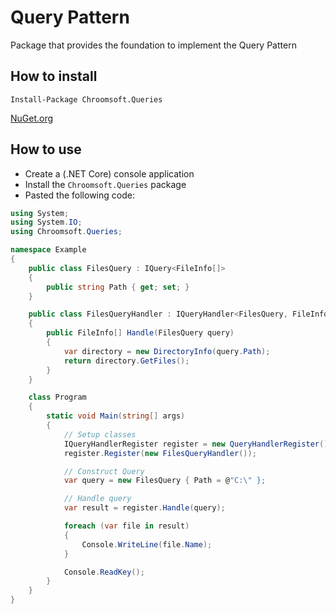# Query Pattern

Package that provides the foundation to implement the Query Pattern

## How to install

`Install-Package Chroomsoft.Queries`

[NuGet.org](https://www.nuget.org/packages/Chroomsoft.Queries/)

## How to use

- Create a (.NET Core) console application
- Install the `Chroomsoft.Queries` package
- Pasted the following code:

```csharp
using System;
using System.IO;
using Chroomsoft.Queries;

namespace Example
{
    public class FilesQuery : IQuery<FileInfo[]>
    {
        public string Path { get; set; }
    }

    public class FilesQueryHandler : IQueryHandler<FilesQuery, FileInfo[]>
    {
        public FileInfo[] Handle(FilesQuery query)
        {
            var directory = new DirectoryInfo(query.Path);
            return directory.GetFiles();
        }
    }

    class Program
    {
        static void Main(string[] args)
        {
            // Setup classes
            IQueryHandlerRegister register = new QueryHandlerRegister();
            register.Register(new FilesQueryHandler());

            // Construct Query
            var query = new FilesQuery { Path = @"C:\" };

            // Handle query
            var result = register.Handle(query);

            foreach (var file in result)
            {
                Console.WriteLine(file.Name);
            }

            Console.ReadKey();
        }
    }
}
```